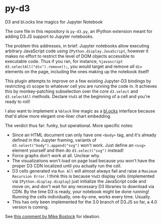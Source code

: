 # py-d3
D3 and bl.ocks line magics for Jupyter Notebook

The core file in this repository is `py-d3.py`, an IPython extension meant for adding D3.JS support to Jupyter notebooks.

The problem this addresses, in brief: Jupyter notebooks allow executing arbitrary JavaScript code using `IPython.display.JavaScript`, however it makes no effort to restrict the level of DOM objects accessible to executable code. Thus if you ran, for instance, `%javascript d3.selectAll("div").remove();`, you would target and remove *all* `div` elements on the page, including the ones making up the notebook itself!

This plugin attempts to improve on a few existing Jupyter-D3 bindings by restricting `d3` scope to whatever cell you are running the code in. It achieves this by monkey-patching subselection over the core `d3.select` and `d3.selectAll` methods. Declare `%%d3` at the beginning of a cell and you're ready to roll!

I also want to implement a `%block` line magic as a [bl.ocks](http://bl.ocks.org/) interface because that'd allow more elegant one-liner chart embedding.

The verdict thus far: funky, but operational. More specific notes:

* Since an HTML document can only have one `<body>` tag, and it's already defined in the Jupyter framing, variants of `d3.select("body").append("svg")` won't work. Just define an `<svg>` element yourself and then do `d3.select("svg")` instead!
* Force graphs don't work at all. Unclear why.
* The visualizations won't load on page load because you won't have the proper D3 CDN localized until you actually run the cell.
* D3 cells generated via `Run All` will almost always fail and raise a `Maximum Recursion Error`. I think this is because `%%d3` display cells (implemented via `IPython.display.display`) just initialize the JavaScript code and move on, and don't wait for any necessary D3 libraries to download via CDN. By the time D3 is ready, your notebook might be done running! Running the cells individually, one-by-one, works every time. Usually.
* This has only been implemented for the 3.0 branch of D3.JS so far, a 4.0 version is coming.

See [this comment by Mike Bostock](https://github.com/d3/d3/issues/2947) for ideation.
